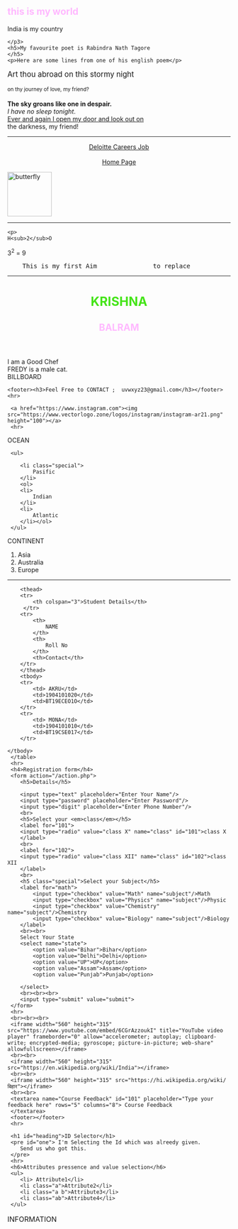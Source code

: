   <!DOCTYPE html>
<html lang="en">
<head>
    <meta charset="UTF-8">
    <meta http-equiv="X-UA-Compatible" content="IE=edge">
    <meta name="viewport" content="width=device-width, initial-scale=1.0">
    <title>Complete Web Development| Course in 2 days</title>
    <link rel="stylesheet" href="style.css">
   <style>
     h2 {
        color: rgb(255, 185, 255);
    }
   </style>
</head>
<body>
    <h2>
        this is my world
    </h2>
    <p3> <span class="special">India</span> is my country
        
    </p3>
    <h5>My favourite poet is Rabindra Nath Tagore
    </h5>
    <p>Here are some lines from one of his english poem</p>
  <p2><big>Art thou abroad on this stormy night</big>
    <br><br>
    <small>on thy journey of love, my friend?</small>
    <br>
   <br> <b>The sky groans like one in despair.</b>
   <br> <i>I have no sleep tonight</i>.
    <br><u>Ever and again I open my door and look out on</u>
    <br>the darkness, my friend!</p2>
    <hr>
   <center> <a href="https://usijobs.deloitte.com/careersUSI/JobDetail/USI-EH23-Enabling-Areas-WE-UK-CBS-Executive-Assistant-Associate-Analyst/134653">Deloitte Careers Job</a></center>
   <br>
   <center><a href="hello/first Page.html">Home Page</a></center>
     
   <img
    src="/butterfly.webp" height="100"
    alt="butterfly"
    />
    <hr>
    
    <p>
    H<sub>2</sub>O
 </p>
<p>
    3<sup>2</sup> = 9
</p>
<pre>
    This is my first Aim               to replace 
</pre> 

<hr>

 <header>
    <h1 style="color:rgb(69, 228, 25);">KRISHNA</h1>
    <h2>BALRAM</h2>
</header>
<main>
    <section>I am a Good Chef </section>
    <article>FREDY is a male cat.
    </article>
    <aside>BILLBOARD</aside> 
</main> 

    <footer><h3>Feel Free to CONTACT ;  uvwxyz23@gmail.com</h3></footer>
    <hr>  

     <a href="https://www.instagram.com"><img src="https://www.vectorlogo.zone/logos/instagram/instagram-ar21.png" height="100"></a>
     <hr> 
 <p>OCEAN</p>

     <ul>
        
        <li class="special">
            Pasific
        </li>
        <ol>
        <li>
            Indian
        </li>
        <li>
            Atlantic
        </li></ol>
     </ul>
<p>CONTINENT</p>
     <ol>
        <li>
            Asia
        </li>
        <li>
            Australia
        </li>
        <li>
            Europe
        </li>
     </ol>
     <hr>
     <table>
        <caption>INFORMATION</caption>
 
        <thead>
        <tr>
            <th colspan="3">Student Details</th>
         </tr>
        <tr>
            <th>
                NAME
            </th>
            <th>
                Roll No
            </th>
            <th>Contact</th>
        </tr>
        </thead>
        <tbody>
        <tr>
            <td> AKRU</td>
            <td>1904101020</td>
            <td>BT19ECEO1O</td>
        </tr>
        <tr>
            <td> MONA</td>
            <td>1904101010</td>
            <td>BT19CSE017</td>
        </tr>
    
    </tbody>
     </table>
     <hr>
     <h4>Registration form</h4>
     <form action="/action.php">
        <h5>Details</h5>
        
        <input type="text" placeholder="Enter Your Name"/>
        <input type="password" placeholder="Enter Password"/>
        <input type="digit" placeholder="Enter Phone Number"/>
        <br>
        <h5>Select your <em>class</em></h5>
        <label for="101">
        <input type="radio" value="class X" name="class" id="101">class X
        </label>
        <br>
        <label for="102">
        <input type="radio" value="class XII" name="class" id="102">class XII
        </label>
        <br>
        <h5 class="special">Select your Subject</h5>
        <label for="math">
            <input type="checkbox" value="Math" name="subject"/>Math
            <input type="checkbox" value="Physics" name="subject"/>Physic
            <input type="checkbox" value="Chemistry" name="subject"/>Chemistry
            <input type="checkbox" value="Biology" name="subject"/>Biology
        </label>
        <br><br>
        Select Your State
        <select name="state">
            <option value="Bihar">Bihar</option>
            <option value="Delhi">Delhi</option>
            <option value="UP">UP</option>
            <option value="Assam">Assam</option>
            <option value="Punjab">Punjab</option>

        </select> 
        <br><br><br>
        <input type="submit" value="submit">  
     </form>
     <hr>
     <br><br><br>
     <iframe width="560" height="315" src="https://www.youtube.com/embed/6CGrAzzoukI" title="YouTube video player" frameborder="0" allow="accelerometer; autoplay; clipboard-write; encrypted-media; gyroscope; picture-in-picture; web-share" allowfullscreen></iframe>
     <br><br>
     <iframe width="560" height="315" src="https://en.wikipedia.org/wiki/India"></iframe>
     <br><br>
     <iframe width="560" height="315" src="https://hi.wikipedia.org/wiki/बिहार"></iframe>
     <br><br>
     <textarea name="Course Feedback" id="101" placeholder="Type your feedback here" rows="5" columns="8"> Course Feedback
     </textarea>
     <footer></footer>
     <hr>

     <h1 id="heading">ID Selector</h1>
     <pre id="one"> I'm Selecting the Id which was alreedy given.
        Send us who got this.
     </pre>
     <hr>
     <h6>Attributes pressence and value selection</h6>
     <ul>
        <li> Attribute1</li>
        <li class="a">Attribute2</li>
        <li class="a b">Attribute3</li>
        <li class="ab">Attribute4</li>
     </ul>
     

</body>
</html> 
